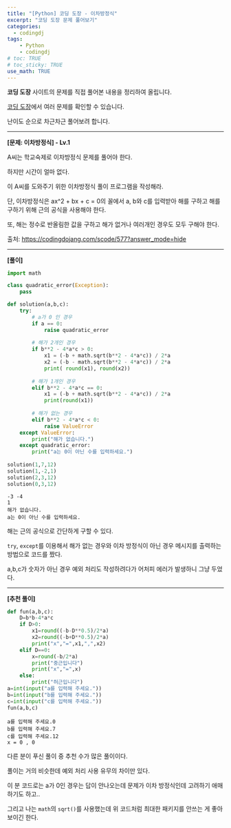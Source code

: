 ```yaml
---
title: "[Python] 코딩 도장 - 이차방정식"
excerpt: "코딩 도장 문제 풀어보기"
categories: 
  - codingdj
tags: 
    - Python
    - codingdj
# toc: TRUE
# toc_sticky: TRUE
use_math: TRUE
---
```


**코딩 도장** 사이트의 문제를 직접 풀어본 내용을 정리하여 올립니다.

[코딩 도장](https://codingdojang.com/)에서 여러 문제를 확인할 수 있습니다.

난이도 순으로 차근차근 풀어보려 합니다.

---

**[문제: 이차방정식] - Lv.1**

A씨는 학교숙제로 이차방정식 문제를 풀어야 한다. 

하지만 시간이 얼마 없다. 

이 A씨를 도와주기 위한 이차방정식 풀이 프로그램을 작성해라.

단, 이차방정식은 ax^2 + bx + c = 0의 꼴에서 a, b와 c를 입력받아 해를 구하고 해를 구하기 위해 근의 공식을 사용해야 한다. 

또, 해는 정수로 반올림한 값을 구하고 해가 없거나 여러개인 경우도 모두 구해야 한다.

출처: <https://codingdojang.com/scode/577?answer_mode=hide>

---

**[풀이]**


```python
import math

class quadratic_error(Exception):
    pass

def solution(a,b,c):    
    try:
        # a가 0 인 경우
        if a == 0:
            raise quadratic_error
            
        # 해가 2개인 경우
        if b**2 - 4*a*c > 0:
            x1 = (-b + math.sqrt(b**2 - 4*a*c)) / 2*a
            x2 = (-b - math.sqrt(b**2 - 4*a*c)) / 2*a
            print( round(x1), round(x2))
        
        # 해가 1개인 경우
        elif b**2 - 4*a*c == 0:
            x1 = (-b + math.sqrt(b**2 - 4*a*c)) / 2*a
            print(round(x1))
        
        # 해가 없는 경우
        elif b**2 - 4*a*c < 0:
            raise ValueError
    except ValueError:
        print("해가 없습니다.")
    except quadratic_error:
        print("a는 0이 아닌 수를 입력하세요.")
    
solution(1,7,12)
solution(1,-2,1)
solution(2,3,12)
solution(0,3,12)
```

    -3 -4
    1
    해가 없습니다.
    a는 0이 아닌 수를 입력하세요.
    

 해는 근의 공식으로 간단하게 구할 수 있다.
 
 `try`, `except`를 이용해서 해가 없는 경우와 이차 방정식이 아닌 경우 메시지를 출력하는 방법으로 코드를 짰다.
 
 a,b,c가 숫자가 아닌 경우 예외 처리도 작성하려다가 어처피 에러가 발생하니 그냥 두었다.

---

**[추천 풀이]**


```python
def fun(a,b,c):
    D=b*b-4*a*c
    if D>0:
        x1=round((-b-D**0.5)/2*a)
        x2=round((-b+D**0.5)/2*a)
        print("x","=",x1,",",x2)
    elif D==0:
        x=round(-b/2*a)
        print("중근입니다")
        print("x","=",x)
    else:
        print("허근입니다")
a=int(input("a를 입력해 주세요."))
b=int(input("b를 입력해 주세요."))
c=int(input("c를 입력해 주세요."))
fun(a,b,c)
```

    a를 입력해 주세요.0
    b를 입력해 주세요.7
    c를 입력해 주세요.12
    x = 0 , 0
    

다른 분이 푸신 풀이 중 추천 수가 많은 풀이이다.

풀이는 거의 비슷한데 예외 처리 사용 유무의 차이만 있다.

이 분 코드로는 a가 0인 경우는 답이 안나오는데 문제가 이차 방정식인데 고려하기 애매하기도 하고..

그리고 나는 `math`의 `sqrt()`를 사용했는데 위 코드처럼 최대한 패키지를 안쓰는 게 좋아보이긴 한다.
